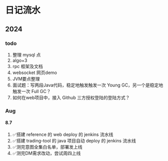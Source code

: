 日记流水
===

2024
----

### todo

1. 整理 mysql 点
2. algo+3
3. rpc 框架及文档
4. websocket 网页demo
5. JVM要点整理
6. 面试题：写两段Java代码，稳定地触发触发一次 Young GC，另一个是稳定地触发一次 Full GC？
7. 如何在web项目中，接入 Github 三方授权登陆的登陆方式？


### Aug

#### 8.7

1. ✅搭建 reference 的 web deploy 的 jenkins 流水线
2. ✅搭建 trading-tool 的 java 项目自动 deploy 的 jenkins 流水线
3. ✅测完意图全集白名单，部署发上线
4. ✅测完DM需求改动，尝试周四上线
